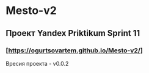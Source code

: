 # Mesto-v2

## Проект Yandex Priktikum Sprint 11

### [https://ogurtsovartem.github.io/Mesto-v2/]

Вресия проекта - v0.0.2